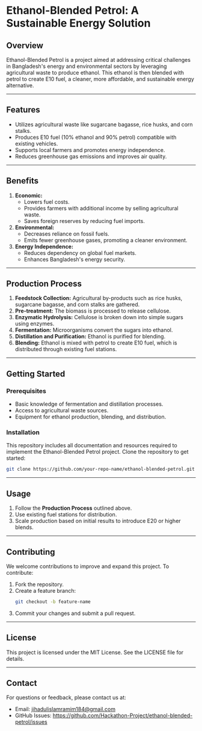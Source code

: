 # Ethanol-Blended Petrol: A Sustainable Energy Solution

## Overview
Ethanol-Blended Petrol is a project aimed at addressing critical challenges in Bangladesh's energy and environmental sectors by leveraging agricultural waste to produce ethanol. This ethanol is then blended with petrol to create E10 fuel, a cleaner, more affordable, and sustainable energy alternative.

---

## Features
- Utilizes agricultural waste like sugarcane bagasse, rice husks, and corn stalks.
- Produces E10 fuel (10% ethanol and 90% petrol) compatible with existing vehicles.
- Supports local farmers and promotes energy independence.
- Reduces greenhouse gas emissions and improves air quality.

---

## Benefits
1. **Economic:**
   - Lowers fuel costs.
   - Provides farmers with additional income by selling agricultural waste.
   - Saves foreign reserves by reducing fuel imports.
2. **Environmental:**
   - Decreases reliance on fossil fuels.
   - Emits fewer greenhouse gases, promoting a cleaner environment.
3. **Energy Independence:**
   - Reduces dependency on global fuel markets.
   - Enhances Bangladesh's energy security.

---

## Production Process
1. **Feedstock Collection:**
   Agricultural by-products such as rice husks, sugarcane bagasse, and corn stalks are gathered.
2. **Pre-treatment:**
   The biomass is processed to release cellulose.
3. **Enzymatic Hydrolysis:**
   Cellulose is broken down into simple sugars using enzymes.
4. **Fermentation:**
   Microorganisms convert the sugars into ethanol.
5. **Distillation and Purification:**
   Ethanol is purified for blending.
6. **Blending:**
   Ethanol is mixed with petrol to create E10 fuel, which is distributed through existing fuel stations.

---

## Getting Started
### Prerequisites
- Basic knowledge of fermentation and distillation processes.
- Access to agricultural waste sources.
- Equipment for ethanol production, blending, and distribution.

### Installation
This repository includes all documentation and resources required to implement the Ethanol-Blended Petrol project. Clone the repository to get started:
```bash
git clone https://github.com/your-repo-name/ethanol-blended-petrol.git
```

---

## Usage
1. Follow the **Production Process** outlined above.
2. Use existing fuel stations for distribution.
3. Scale production based on initial results to introduce E20 or higher blends.

---

## Contributing
We welcome contributions to improve and expand this project. To contribute:
1. Fork the repository.
2. Create a feature branch:
   ```bash
   git checkout -b feature-name
   ```
3. Commit your changes and submit a pull request.

---

## License
This project is licensed under the MIT License. See the LICENSE file for details.

---

## Contact
For questions or feedback, please contact us at:
- Email: jihadulislamramim184@gmail.com
- GitHub Issues: https://github.com/Hackathon-Project/ethanol-blended-petrol/issues

